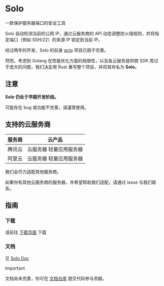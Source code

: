 # Solo

一款保护服务器端口的安全工具

Solo 自动检测当前的公网 IP，通过云服务商的 API 动态调整防火墙规则，并将指定端口（例如 SSH/22）的来源 IP 锁定到当前 IP。

经过两年的开发，Solo 的前身 [qcip](https://github.com/cnlancehu/qcip) 项目已趋于完善。

然而，考虑到 Golang 在性能优化方面的局限性，以及各云服务提供商 SDK 库过于庞大的问题，我们决定用 Rust 重写整个项目，并将其命名为 **Solo**。

## 注意
**Solo 仍处于早期开发阶段。**

可能存在 bug 或功能不完善，请谨慎使用。

## 支持的云服务商
| 服务商 |         云产品          |
| :----: | :---------------------: |
| 腾讯云 | 云服务器 轻量应用服务器 |
| 阿里云 | 云服务器 轻量应用服务器 |

我们会尽力适配其他服务商。

如果你有其他云服务商的服务器，并希望帮助我们适配，请通过 issue 与我们联系。

## 指南

### 下载
请前往 [下载页面](https://solo.lance.fun/zh/download/) 下载

### 文档
见 [Solo Doc](https://solo.lance.fun/)

> [!IMPORTANT]
> 文档尚未完善，你可在 [文档仓库](https://github.com/cnlancehu/solo-doc) 提交代码参与贡献。